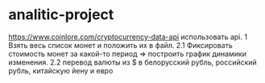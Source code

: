 # analitic-project

https://www.coinlore.com/cryptocurrency-data-api использовать api. 1 Взять весь список монет и положить их в файл. 2.1 Фиксировать стоимость монет за какой-то период => построить график динамики изменения. 2.2 перевод валюты из $ в белорусский рубль, российский рубль, китайскую йену и евро
